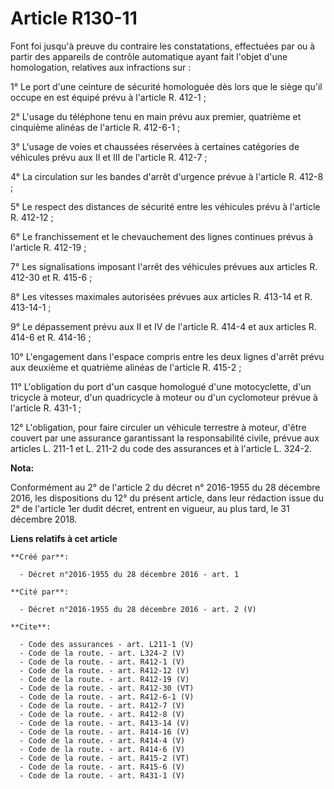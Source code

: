 # Article R130-11

Font foi jusqu'à preuve du contraire les constatations, effectuées par ou à partir des appareils de contrôle automatique
ayant fait l'objet d'une homologation, relatives aux infractions sur : 

1° Le port d'une ceinture de sécurité homologuée dès lors que le siège qu'il occupe en est équipé prévu à l'article R.
412-1 ; 

2° L'usage du téléphone tenu en main prévu aux premier, quatrième et cinquième alinéas de l'article R. 412-6-1 ; 

3° L'usage de voies et chaussées réservées à certaines catégories de véhicules prévu aux II et III de l'article R. 412-7 ; 

4° La circulation sur les bandes d'arrêt d'urgence prévue à l'article R. 412-8 ; 

5° Le respect des distances de sécurité entre les véhicules prévu à l'article R. 412-12 ; 

6° Le franchissement et le chevauchement des lignes continues prévus à l'article R. 412-19 ; 

7° Les signalisations imposant l'arrêt des véhicules prévues aux articles R. 412-30 et R. 415-6 ; 

8° Les vitesses maximales autorisées prévues aux articles R. 413-14 et R. 413-14-1 ; 

9° Le dépassement prévu aux II et IV de l'article R. 414-4 et aux articles R. 414-6 et R. 414-16 ; 

10° L'engagement dans l'espace compris entre les deux lignes d'arrêt prévu aux deuxième et quatrième alinéas de l'article R.
415-2 ; 

11° L'obligation du port d'un casque homologué d'une motocyclette, d'un tricycle à moteur, d'un quadricycle à moteur ou d'un
cyclomoteur prévue à l'article R. 431-1 ; 

12° L'obligation, pour faire circuler un véhicule terrestre à moteur, d'être couvert par une assurance garantissant la
responsabilité civile, prévue aux articles L. 211-1 et L. 211-2 du code des assurances et à l'article L. 324-2.

**Nota:**

Conformément au 2° de l'article 2 du décret n° 2016-1955 du 28 décembre 2016, les dispositions du 12° du présent article,
dans leur rédaction issue du 2° de l'article 1er dudit décret, entrent en vigueur, au plus tard, le 31 décembre 2018.

**Liens relatifs à cet article**

	**Créé par**:

	  - Décret n°2016-1955 du 28 décembre 2016 - art. 1

	**Cité par**:

	  - Décret n°2016-1955 du 28 décembre 2016 - art. 2 (V)

	**Cite**:

	  - Code des assurances - art. L211-1 (V)
	  - Code de la route. - art. L324-2 (V)
	  - Code de la route. - art. R412-1 (V)
	  - Code de la route. - art. R412-12 (V)
	  - Code de la route. - art. R412-19 (V)
	  - Code de la route. - art. R412-30 (VT)
	  - Code de la route. - art. R412-6-1 (V)
	  - Code de la route. - art. R412-7 (V)
	  - Code de la route. - art. R412-8 (V)
	  - Code de la route. - art. R413-14 (V)
	  - Code de la route. - art. R414-16 (V)
	  - Code de la route. - art. R414-4 (V)
	  - Code de la route. - art. R414-6 (V)
	  - Code de la route. - art. R415-2 (VT)
	  - Code de la route. - art. R415-6 (V)
	  - Code de la route. - art. R431-1 (V)
